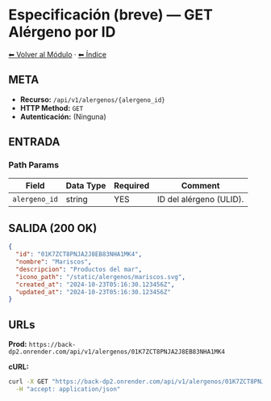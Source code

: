 # Especificación (breve) — GET Alérgeno por ID

[⬅ Volver al Módulo](../README.md) · [⬅ Índice](../../../README.md)

## META

- **Recurso:** `/api/v1/alergenos/{alergeno_id}`
- **HTTP Method:** `GET`
- **Autenticación:** (Ninguna)

## ENTRADA

### Path Params

| Field | Data Type | Required | Comment |
|-------|-----------|----------|---------|
| `alergeno_id` | string | YES | ID del alérgeno (ULID). |

## SALIDA (200 OK)

```json
{
  "id": "01K7ZCT8PNJA2J8EB83NHA1MK4",
  "nombre": "Mariscos",
  "descripcion": "Productos del mar",
  "icono_path": "/static/alergenos/mariscos.svg",
  "created_at": "2024-10-23T05:16:30.123456Z",
  "updated_at": "2024-10-23T05:16:30.123456Z"
}
```

## URLs

**Prod:** `https://back-dp2.onrender.com/api/v1/alergenos/01K7ZCT8PNJA2J8EB83NHA1MK4`

**cURL:**
```bash
curl -X GET "https://back-dp2.onrender.com/api/v1/alergenos/01K7ZCT8PNJA2J8EB83NHA1MK4" \
  -H "accept: application/json"
```
